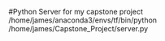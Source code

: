 #Python Server for my capstone project /home/james/anaconda3/envs/tf/bin/python /home/james/Capstone_Project/server.py
